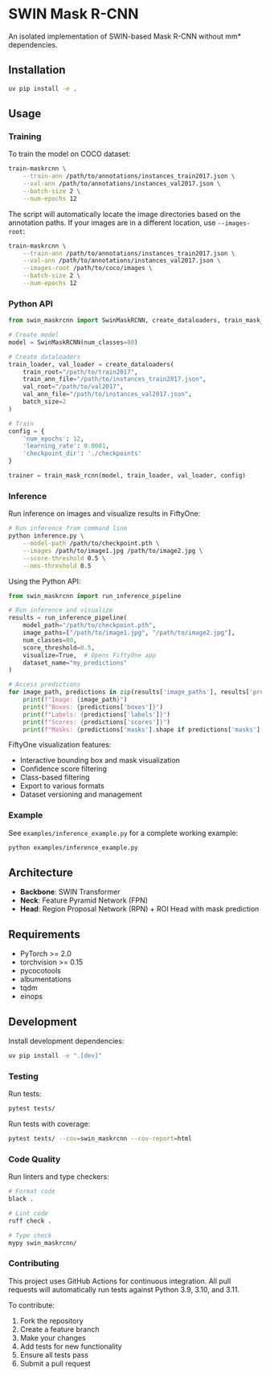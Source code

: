 # SWIN Mask R-CNN

An isolated implementation of SWIN-based Mask R-CNN without mm* dependencies.

## Installation

```bash
uv pip install -e .
```

## Usage

### Training

To train the model on COCO dataset:

```bash
train-maskrcnn \
    --train-ann /path/to/annotations/instances_train2017.json \
    --val-ann /path/to/annotations/instances_val2017.json \
    --batch-size 2 \
    --num-epochs 12
```

The script will automatically locate the image directories based on the annotation paths. If your images are in a different location, use `--images-root`:

```bash
train-maskrcnn \
    --train-ann /path/to/annotations/instances_train2017.json \
    --val-ann /path/to/annotations/instances_val2017.json \
    --images-root /path/to/coco/images \
    --batch-size 2 \
    --num-epochs 12
```

### Python API

```python
from swin_maskrcnn import SwinMaskRCNN, create_dataloaders, train_mask_rcnn

# Create model
model = SwinMaskRCNN(num_classes=80)

# Create dataloaders
train_loader, val_loader = create_dataloaders(
    train_root="/path/to/train2017",
    train_ann_file="/path/to/instances_train2017.json",
    val_root="/path/to/val2017",
    val_ann_file="/path/to/instances_val2017.json",
    batch_size=2
)

# Train
config = {
    'num_epochs': 12,
    'learning_rate': 0.0001,
    'checkpoint_dir': './checkpoints'
}

trainer = train_mask_rcnn(model, train_loader, val_loader, config)
```

### Inference

Run inference on images and visualize results in FiftyOne:

```bash
# Run inference from command line
python inference.py \
    --model-path /path/to/checkpoint.pth \
    --images /path/to/image1.jpg /path/to/image2.jpg \
    --score-threshold 0.5 \
    --nms-threshold 0.5
```

Using the Python API:

```python
from swin_maskrcnn import run_inference_pipeline

# Run inference and visualize
results = run_inference_pipeline(
    model_path="/path/to/checkpoint.pth",
    image_paths=["/path/to/image1.jpg", "/path/to/image2.jpg"],
    num_classes=80,
    score_threshold=0.5,
    visualize=True,  # Opens FiftyOne app
    dataset_name="my_predictions"
)

# Access predictions
for image_path, predictions in zip(results['image_paths'], results['predictions']):
    print(f"Image: {image_path}")
    print(f"Boxes: {predictions['boxes']}")
    print(f"Labels: {predictions['labels']}")
    print(f"Scores: {predictions['scores']}")
    print(f"Masks: {predictions['masks'].shape if predictions['masks'] is not None else None}")
```

FiftyOne visualization features:
- Interactive bounding box and mask visualization
- Confidence score filtering
- Class-based filtering
- Export to various formats
- Dataset versioning and management

### Example

See `examples/inference_example.py` for a complete working example:

```bash
python examples/inference_example.py
```

## Architecture

- **Backbone**: SWIN Transformer
- **Neck**: Feature Pyramid Network (FPN)
- **Head**: Region Proposal Network (RPN) + ROI Head with mask prediction

## Requirements

- PyTorch >= 2.0
- torchvision >= 0.15
- pycocotools
- albumentations
- tqdm
- einops

## Development

Install development dependencies:

```bash
uv pip install -e ".[dev]"
```

### Testing

Run tests:

```bash
pytest tests/
```

Run tests with coverage:

```bash
pytest tests/ --cov=swin_maskrcnn --cov-report=html
```

### Code Quality

Run linters and type checkers:

```bash
# Format code
black .

# Lint code
ruff check .

# Type check
mypy swin_maskrcnn/
```

### Contributing

This project uses GitHub Actions for continuous integration. All pull requests will automatically run tests against Python 3.9, 3.10, and 3.11.

To contribute:
1. Fork the repository
2. Create a feature branch
3. Make your changes
4. Add tests for new functionality
5. Ensure all tests pass
6. Submit a pull request